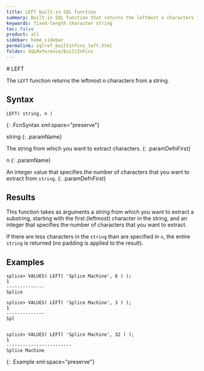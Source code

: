 ```yaml
---
title: LEFT built-in SQL function
summary: Built-in SQL function that returns the leftmost n characters from a string.
keywords: fixed-length character string
toc: false
product: all
sidebar: home_sidebar
permalink: sqlref_builtinfcns_left.html
folder: SQLReference/BuiltInFcns
---
```

<section>
<div class="TopicContent" data-swiftype-index="true" markdown="1">
# LEFT

The `LEFT` function returns the leftmost n characters from a string.

## Syntax

```
LEFT( string, n )
```
{: .FcnSyntax xml:space="preserve"}

<div class="paramList" markdown="1">
string
{: .paramName}

The string from which you want to extract characters.
{: .paramDefnFirst}

n
{: .paramName}

An integer value that specifies the number of characters that you want to extract from `string`.
{: .paramDefnFirst}
</div>

## Results

This function takes as arguments a string from which you want to extract a substring, starting with the first (leftmost) character in the string, and an integer that specifies the number of characters that you want to extract.

If there are less characters in the `string` than are specified in `n`, the entire `string` is returned (no padding is applied to the result).

## Examples

```
splice> VALUES( LEFT( 'Splice Machine', 6 ) );
1
--------------
Splice

splice> VALUES( LEFT( 'Splice Machine', 3 ) );
1
--------------
Spl


splice> VALUES( LEFT( 'Splice Machine', 32 ) );
1
------------------------
Splice Machine
```
{: .Example xml:space="preserve"}


</div>
</section>
